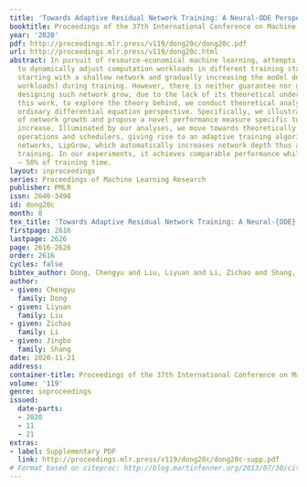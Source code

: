 ```yaml
---
title: 'Towards Adaptive Residual Network Training: A Neural-ODE Perspective'
booktitle: Proceedings of the 37th International Conference on Machine Learning
year: '2020'
pdf: http://proceedings.mlr.press/v119/dong20c/dong20c.pdf
url: http://proceedings.mlr.press/v119/dong20c.html
abstract: In pursuit of resource-economical machine learning, attempts have been made
  to dynamically adjust computation workloads in different training stages, i.e.,
  starting with a shallow network and gradually increasing the model depth (and computation
  workloads) during training. However, there is neither guarantee nor guidance on
  designing such network grow, due to the lack of its theoretical underpinnings. In
  this work, to explore the theory behind, we conduct theoretical analyses from an
  ordinary differential equation perspective. Specifically, we illustrate the dynamics
  of network growth and propose a novel performance measure specific to the depth
  increase. Illuminated by our analyses, we move towards theoretically sound growing
  operations and schedulers, giving rise to an adaptive training algorithm for residual
  networks, LipGrow, which automatically increases network depth thus accelerates
  training. In our experiments, it achieves comparable performance while reducing
  ∼ 50% of training time.
layout: inproceedings
series: Proceedings of Machine Learning Research
publisher: PMLR
issn: 2640-3498
id: dong20c
month: 0
tex_title: 'Towards Adaptive Residual Network Training: A Neural-{ODE} Perspective'
firstpage: 2616
lastpage: 2626
page: 2616-2626
order: 2616
cycles: false
bibtex_author: Dong, Chengyu and Liu, Liyuan and Li, Zichao and Shang, Jingbo
author:
- given: Chengyu
  family: Dong
- given: Liyuan
  family: Liu
- given: Zichao
  family: Li
- given: Jingbo
  family: Shang
date: 2020-11-21
address: 
container-title: Proceedings of the 37th International Conference on Machine Learning
volume: '119'
genre: inproceedings
issued:
  date-parts:
  - 2020
  - 11
  - 21
extras:
- label: Supplementary PDF
  link: http://proceedings.mlr.press/v119/dong20c/dong20c-supp.pdf
# Format based on citeproc: http://blog.martinfenner.org/2013/07/30/citeproc-yaml-for-bibliographies/
---
```

